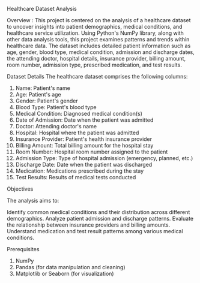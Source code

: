 Healthcare Dataset Analysis

Overview : 
This project is centered on the analysis of a healthcare dataset to uncover insights into patient demographics, medical conditions, and healthcare service utilization. Using Python's NumPy library, along with other data analysis tools, this project examines patterns and trends within healthcare data. The dataset includes detailed patient information such as age, gender, blood type, medical condition, admission and discharge dates, the attending doctor, hospital details, insurance provider, billing amount, room number, admission type, prescribed medication, and test results.

Dataset Details
The healthcare dataset comprises the following columns:

1. Name: Patient's name
2. Age: Patient's age
3. Gender: Patient's gender
4. Blood Type: Patient's blood type
5. Medical Condition: Diagnosed medical condition(s)
6. Date of Admission: Date when the patient was admitted
7. Doctor: Attending doctor's name
8. Hospital: Hospital where the patient was admitted
9. Insurance Provider: Patient's health insurance provider
10. Billing Amount: Total billing amount for the hospital stay
11. Room Number: Hospital room number assigned to the patient
12. Admission Type: Type of hospital admission (emergency, planned, etc.)
13. Discharge Date: Date when the patient was discharged
14. Medication: Medications prescribed during the stay
15. Test Results: Results of medical tests conducted

Objectives

The analysis aims to:

Identify common medical conditions and their distribution across different demographics.
Analyze patient admission and discharge patterns.
Evaluate the relationship between insurance providers and billing amounts.
Understand medication and test result patterns among various medical conditions.

Prerequisites
1. NumPy
2. Pandas (for data manipulation and cleaning)
3. Matplotlib or Seaborn (for visualization)
